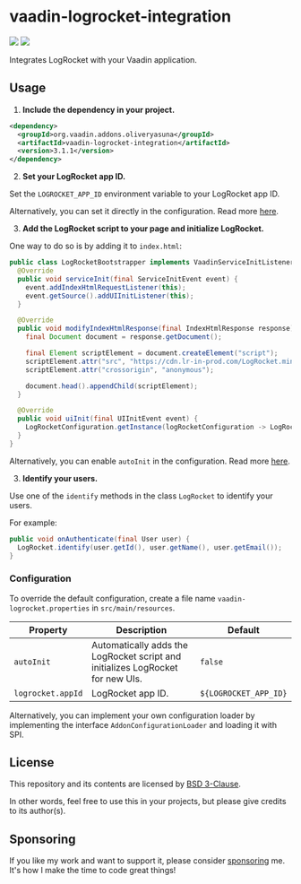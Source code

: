 # vaadin-logrocket-integration

[![](https://img.shields.io/vaadin-directory/version/logrocket-integration)](https://vaadin.com/directory/component/logrocket-integration)
[![](https://img.shields.io/vaadin-directory/star/logrocket-integration)](https://vaadin.com/directory/component/logrocket-integration)

Integrates LogRocket with your Vaadin application.

## Usage

1. **Include the dependency in your project.**

```xml
<dependency>
  <groupId>org.vaadin.addons.oliveryasuna</groupId>
  <artifactId>vaadin-logrocket-integration</artifactId>
  <version>3.1.1</version>
</dependency>
```

2. **Set your LogRocket app ID.**

Set the `LOGROCKET_APP_ID` environment variable to your LogRocket app ID.

Alternatively, you can set it directly in the configuration.
Read more [here](#configuration).

3. **Add the LogRocket script to your page and initialize LogRocket.**

One way to do so is by adding it to `index.html`:

```java
public class LogRocketBootstrapper implements VaadinServiceInitListener, IndexHtmlRequestListener, UIInitListener {
  @Override
  public void serviceInit(final ServiceInitEvent event) {
    event.addIndexHtmlRequestListener(this);
    event.getSource().addUIInitListener(this);
  }

  @Override
  public void modifyIndexHtmlResponse(final IndexHtmlResponse response) {
    final Document document = response.getDocument();

    final Element scriptElement = document.createElement("script");
    scriptElement.attr("src", "https://cdn.lr-in-prod.com/LogRocket.min.js");
    scriptElement.attr("crossorigin", "anonymous");

    document.head().appendChild(scriptElement);
  }

  @Override
  public void uiInit(final UIInitEvent event) {
    LogRocketConfiguration.getInstance(logRocketConfiguration -> LogRocket.init(event.getUI(), ogRocketConfiguration.getAppId()));
  }
}
```

Alternatively, you can enable `autoInit` in the configuration.
Read more [here](#configuration).

3. **Identify your users.**

Use one of the `identify` methods in the class `LogRocket` to identify your users.

For example:
```java
public void onAuthenticate(final User user) {
  LogRocket.identify(user.getId(), user.getName(), user.getEmail());
}
```

### Configuration

To override the default configuration, create a file name `vaadin-logrocket.properties` in `src/main/resources`.

| Property          | Description                                                                    | Default               |
|-------------------|--------------------------------------------------------------------------------|-----------------------|
| `autoInit`        | Automatically adds the LogRocket script and initializes LogRocket for new UIs. | `false`               |
| `logrocket.appId` | LogRocket app ID.                                                              | `${LOGROCKET_APP_ID}` |

Alternatively, you can implement your own configuration loader by implementing the interface `AddonConfigurationLoader` and loading it with SPI.

## License

This repository and its contents are licensed by [BSD 3-Clause](LICENSE.txt).

In other words, feel free to use this in your projects, but please give credits to its author(s).

## Sponsoring

If you like my work and want to support it, please consider [sponsoring](https://github.com/sponsors/oliveryasuna) me. It's how I make the time to code great things!
